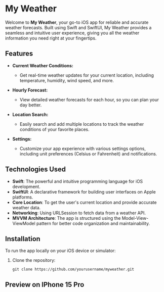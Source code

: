 # My Weather

Welcome to **My Weather**, your go-to iOS app for reliable and accurate weather forecasts. Built using Swift and SwiftUI, My Weather provides a seamless and intuitive user experience, giving you all the weather information you need right at your fingertips.

## Features

- **Current Weather Conditions:**
  - Get real-time weather updates for your current location, including temperature, humidity, wind speed, and more.
  
- **Hourly Forecast:**
  - View detailed weather forecasts for each hour, so you can plan your day better.
  
- **Location Search:**
  - Easily search and add multiple locations to track the weather conditions of your favorite places.
  
- **Settings:**
  - Customize your app experience with various settings options, including unit preferences (Celsius or Fahrenheit) and notifications.

## Technologies Used

- **Swift**: The powerful and intuitive programming language for iOS development.
- **SwiftUI**: A declarative framework for building user interfaces on Apple platforms.
- **Core Location**: To get the user's current location and provide accurate weather data.
- **Networking**: Using URLSession to fetch data from a weather API.
- **MVVM Architecture**: The app is structured using the Model-View-ViewModel pattern for better code organization and maintainability.

## Installation

To run the app locally on your iOS device or simulator:

1. Clone the repository:
   ```
   git clone https://github.com/yourusername/myweather.git
   ```

## Preview on IPhone 15 Pro
